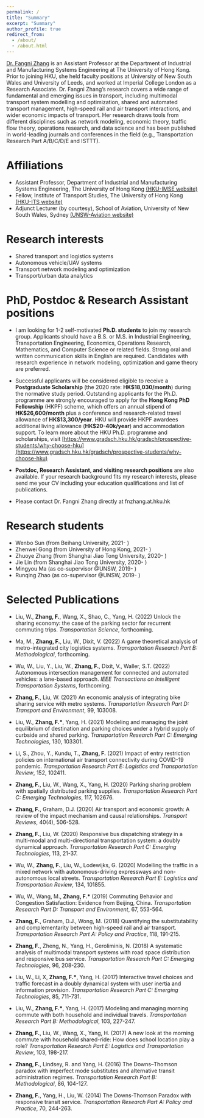 ```yaml
---
permalink: /
title: "Summary"
excerpt: "Summary"
author_profile: true
redirect_from: 
  - /about/
  - /about.html
---
```


[Dr. Fangni Zhang](https://www.imse.hku.hk/people/f-n-zhang) is an Assistant Professor at the Department of Industrial and Manufacturing Systems Engineering at The University of Hong Kong. Prior to joining HKU, she held faculty positions at University of New South Wales and University of Leeds, and worked at Imperial College London as a Research Associate. Dr. Fangni Zhang’s research covers a wide range of fundamental and emerging issues in transport, including multimodal transport system modelling and optimization, shared and automated transport management, high-speed rail and air transport interactions, and wider economic impacts of transport. Her research draws tools from different disciplines such as network modeling, economic theory, traffic flow theory, operations research, and data science and has been published in world-leading journals and conferences in the field (e.g., Transportation Research Part A/B/C/D/E and ISTTT).

Affiliations
======
- Assistant Professor, Department of Industrial and Manufacturing Systems Engineering, The University of Hong Kong [(HKU-IMSE website)](https://www.imse.hku.hk/)
- Fellow, Institute of Transport Studies, The University of Hong Kong [(HKU-ITS website)](https://www.institute-of-transport-studies.hku.hk/)
- Adjunct Lecturer (by courtesy), School of Aviation, University of New South Wales, Sydney [(UNSW-Aviation website)](https://www.aviation.unsw.edu.au/)

Research interests
======
- Shared transport and logistics systems
- Autonomous vehicle/UAV systems
- Transport network modeling and optimization
- Transport/urban data analytics

PhD, Postdoc & Research Assistant positions
======
- I am looking for 1-2 self-motivated **Ph.D. students** to join my research group. Applicants should have a B.S. or M.S. in Industrial Engineering, Transportation Engineering, Economics, Operations Research, Mathematics, and Computer Science or related fields. Strong oral and written communication skills in English are required. Candidates with research experience in network modeling, optimization and game theory are preferred.

- Successful applicants will be considered eligible to receive a **Postgraduate Scholarship** (the 2020 rate: **HK\$18,030/month**) during the normative study period. Outstanding applicants for the Ph.D. programme are strongly encouraged to apply for the **Hong Kong PhD Fellowship** (HKPF) scheme, which offers an annual stipend of **HK\$26,600/month** plus a conference and research-related travel allowance of **HK\$13,300/year**. HKU will provide HKPF awardees additional living allowance (**HK\$20-40k/year**) and accommodation support. To learn more about the HKU Ph.D. programme and scholarships, visit [https://www.gradsch.hku.hk/gradsch/prospective-students/why-choose-hku](https://www.gradsch.hku.hk/gradsch/prospective-students/why-choose-hku)

- **Postdoc, Research Assistant, and visiting research positions** are also available. If your research background fits my research interests, please send me your CV including your education qualifications and list of publications.

- Please contact Dr. Fangni Zhang directly at fnzhang.at.hku.hk


Research students
======
* Wenbo Sun (from Beihang University, 2021- )  
* Zhenwei Gong (from University of Hong Kong, 2021- )
* Zhuoye Zhang (from Shanghai Jiao Tong University, 2020- )  
* Jie Lin (from Shanghai Jiao Tong University, 2020- )
* Mingyou Ma (as co-supervisor @UNSW, 2019- )
* Runqing Zhao (as co-supervisor @UNSW, 2019- )


Selected Publications
======
- Liu, W., __Zhang, F.__, Wang, X., Shao, C., Yang, H. (2022) Unlock the sharing economy: the case of the parking sector for recurrent commuting trips. *Transportation Science*, forthcoming.

- Ma, M., __Zhang, F.__, Liu, W., Dixit, V. (2022) A game theoretical analysis of metro-integrated city logistics systems. *Transportation Research Part B: Methodological*, forthcoming.

- Wu, W., Liu, Y., Liu, W., __Zhang, F.__, Dixit, V., Waller, S.T. (2022) Autonomous intersection management for connected and automated vehicles: a lane-based approach. *IEEE Transactions on Intelligent Transportation Systems*, forthcoming.

- __Zhang, F.__, Liu, W. (2021) An economic analysis of integrating bike sharing service with metro systems. *Transportation Research Part D: Transport and Environment*, 99, 103008.

- Liu, W., __Zhang, F.\*__, Yang, H. (2021) Modeling and managing the joint equilibrium of destination and parking choices under a hybrid supply of curbside and shared parking. *Transportation Research Part C: Emerging Technologies*, 130, 103301. 

- Li, S., Zhou, Y., Kundu, T., __Zhang, F.__ (2021) Impact of entry restriction policies on international air transport connectivity during COVID-19 pandemic. *Transportation Research Part E: Logistics and Transportation Review*, 152, 102411.

- __Zhang, F.__, Liu, W., Wang, X., Yang, H. (2020) Parking sharing problem with spatially distributed parking supplies. *Transportation Research Part C: Emerging Technologies*, 117, 102676.

- __Zhang, F.__, Graham, D.J. (2020) Air transport and economic growth: A review of the impact mechanism and causal relationships. *Transport Reviews*, 40(4), 506-528. 

- __Zhang, F.__, Liu, W. (2020) Responsive bus dispatching strategy in a multi-modal and multi-directional transportation system: a doubly dynamical approach. *Transportation Research Part C: Emerging Technologies*, 113, 21-37.

- Wu, W., __Zhang, F.__, Liu, W., Lodewijks, G. (2020) Modelling the traffic in a mixed network with autonomous-driving expressways and non-autonomous local streets. *Transportation Research Part E: Logistics and Transportation Review*, 134, 101855.

- Wu, W., Wang, M., __Zhang, F.\*__ (2019) Commuting Behavior and Congestion Satisfaction: Evidence from Beijing, China. *Transportation Research Part D: Transport and Environment*, 67, 553-564. 

- __Zhang, F.__, Graham, D.J., Wong, M. (2018) Quantifying the substitutability and complementarity between high-speed rail and air transport. *Transportation Research Part A: Policy and Practice*, 118, 191-215.

- __Zhang, F.__, Zheng, N., Yang, H., Geroliminis, N. (2018) A systematic analysis of multimodal transport systems with road space distribution and responsive bus service. *Transportation Research Part C: Emerging Technologies*, 96, 208-230.

- Liu, W., Li, X, __Zhang, F.\*__, Yang, H. (2017) Interactive travel choices and traffic forecast in a doubly dynamical system with user inertia and information provision. *Transportation Research Part C: Emerging Technologies*, 85, 711-731.

- Liu, W., __Zhang, F.\*__, Yang, H. (2017) Modeling and managing morning commute with both household and individual travels. *Transportation Research Part B: Methodological*, 103, 227-247.

- __Zhang, F.__, Liu, W., Wang, X., Yang, H. (2017) A new look at the morning commute with household shared-ride: How does school location play a role? *Transportation Research Part E: Logistics and Transportation Review*, 103, 198-217.

- __Zhang, F.__, Lindsey, R. and Yang, H. (2016) The Downs–Thomson paradox with imperfect mode substitutes and alternative transit administration regimes. *Transportation Research Part B: Methodological*, 86, 104-127.

- __Zhang, F.__, Yang, H., Liu, W. (2014) The Downs-Thomson Paradox with responsive transit service. *Transportation Research Part A: Policy and Practice*, 70, 244-263.

